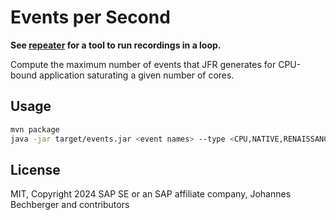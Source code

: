 Events per Second
=================

**See [repeater](repeater) for a tool to run recordings in a loop.**

Compute the maximum number of events that JFR generates
for CPU-bound application saturating a given number of cores.

Usage
-----
```bash
mvn package
java -jar target/events.jar <event names> --type <CPU,NATIVE,RENAISSANCE, default IO> --cores <cores, default all cores - 2, multiple values are possible> --period <period in ms, default 10, multiple are possible> --every <print event table every n seconds, default 10> --max-time <max time per combination in secods, default 100>
```

License
-------
MIT, Copyright 2024 SAP SE or an SAP affiliate company, Johannes Bechberger and contributors